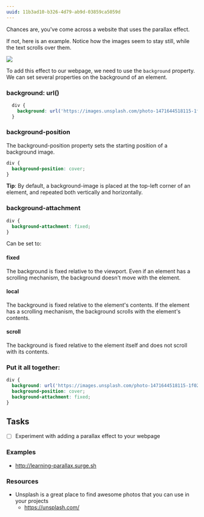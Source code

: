 ```yaml
---
uuid: 11b3ad10-b326-4d79-ab9d-03859ca5059d
---
```



Chances are, you've come across a website that uses the parallax effect.

If not, here is an example. Notice how the images seem to stay still, while the text scrolls over them.

![](https://cl.ly/3z1C1e3w0q41/Screen%20Recording%202017-10-22%20at%2003.32%20PM.gif)

To add this effect to our webpage, we need to use the `background` property.
We can set several properties on the background of an element.

### background: url()

```css
  div {
    background: url('https://images.unsplash.com/photo-1471644518115-1f02e9819854?w=1500');
  }
```

### background-position
The background-position property sets the starting position of a background image.

```css
div {
  background-position: cover;
}
```

**Tip**: By default, a background-image is placed at the top-left corner of an element, and repeated both vertically and horizontally.

### background-attachment

```css
div {
  background-attachment: fixed;
}
```

Can be set to:

#### fixed

The background is fixed relative to the viewport. Even if an element has a scrolling mechanism, the background doesn't move with the element.

#### local

The background is fixed relative to the element's contents. If the element has a scrolling mechanism, the background scrolls with the element's contents.

#### scroll

The background is fixed relative to the element itself and does not scroll with its contents.


### Put it all together:
```css
div {
  background: url('https://images.unsplash.com/photo-1471644518115-1f02e9819854?w=1500');
  background-position: cover;
  background-attachment: fixed;
}
```

## Tasks

- [ ] Experiment with adding a parallax effect to your webpage

### Examples

- http://learning-parallax.surge.sh


### Resources
- Unsplash is a great place to find awesome photos that you can use in your projects
  - https://unsplash.com/
